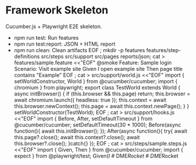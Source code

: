 # Framework Skeleton

Cucumber.js + Playwright E2E skeleton.

- npm run test: Run features
- npm run test:report: JSON + HTML report
- npm run clean: Clean artifacts
EOF
; mkdir -p features features/step-definitions src/steps src/support src/pages reports/json; cat > features/sample.feature <<\"EOF\"
@smoke
Feature: Sample login
  Scenario: Visit example site
    Given I open example site
    Then page title contains "Example"
EOF
; cat > src/support/world.js <<\"EOF\"
import { setWorldConstructor, World } from @cucumber/cucumber;
import { chromium } from playwright;
export class TestWorld extends World {
  async initBrowser() {
    if (this.browser && this.page) return;
    this.browser = await chromium.launch({ headless: true });
    this.context = await this.browser.newContext();
    this.page = await this.context.newPage();
  }
}
setWorldConstructor(TestWorld);
EOF
; cat > src/support/hooks.js <<\"EOF\"
import { Before, After, setDefaultTimeout } from @cucumber/cucumber;
setDefaultTimeout(30 * 1000);
Before(async function(){ await this.initBrowser(); });
After(async function(){ try{ await this.page?.close(); await this.context?.close(); await this.browser?.close(); }catch{} });
EOF
; cat > src/steps/sample.steps.js <<\"EOF\"
import { Given, Then } from @cucumber/cucumber;
import { expect } from @playwright/test;
Given(I
#   D M E _ R o c k e t  
 #   D M E _ R o c k e t  
 